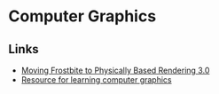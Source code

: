 # Computer Graphics

## Links

* [Moving Frostbite to Physically Based Rendering 3.0](https://seblagarde.files.wordpress.com/2015/07/course_notes_moving_frostbite_to_pbr_v32.pdf)
* [Resource for learning computer graphics](http://stephaniehurlburt.com/blog/2019/3/25/resources-for-learning-graphics-programming)

